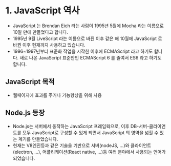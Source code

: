 # 1. JavaScript 역사
- JavaScript 는 Brendan Eich 라는 사람이 1995년 5월에 Mocha 라는 이름으로 10일 만에 만들었다고 합니다. 
- 1995년 9월 LiveScript 라는 이름으로 바뀐 이후 같은 해 10월에 JavaScript 로 바뀐 이후 현재까지 사용하고 있습니다.
- 1996~1997년부터 표준화 작업을 시작한 이후에 ECMAScript 라고 하기도 합니다. 새로 나온 JavaScript 표준안인 ECMAScript 6 를 줄여서 ES6 라고 하기도 합니다.

## JavaScript 목적
* 웹페이지에 효과를 주거나 기능향상을 위해 사용

## Node.js 등장 
* Node.js는 서버에서 동작하는 JavaScript 프레임웍으로, 이후 DB-서버-클라이언트를 모두 JavaScript로 구성할 수 있게 되면서 JavaScript 의 영역을 넓힐 수 있는 계기를 만들었습니다.
* 현재는 V8엔진등과 같은 기술을 기반으로 서버(nodeJS, …)와 클라이언트(electron, …), 어플리케이션(React native, …)등 여러 분야에서 사용되는 언어가 되었습니다.